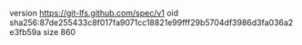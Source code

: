 version https://git-lfs.github.com/spec/v1
oid sha256:87de255433c8f017fa9071cc18821e99fff29b5704df3986d3fa036a2e3fb59a
size 860
